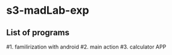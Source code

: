 # s3-madLab-exp
## List of programs
#1. familirization with android 
#2. main action 
#3. calculator APP
